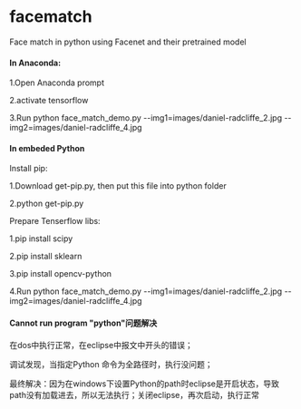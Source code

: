 # facematch
Face match in python using Facenet and their pretrained model

#### In Anaconda:

1.Open Anaconda prompt

2.activate tensorflow

3.Run python face_match_demo.py --img1=images/daniel-radcliffe_2.jpg --img2=images/daniel-radcliffe_4.jpg


#### In embeded Python

Install pip:

1.Download get-pip.py, then put this file into python folder

2.python get-pip.py

Prepare Tenserflow libs:

1.pip install scipy

2.pip install sklearn

3.pip install opencv-python

4.Run python face_match_demo.py --img1=images/daniel-radcliffe_2.jpg --img2=images/daniel-radcliffe_4.jpg


#### Cannot run program "python"问题解决

在dos中执行正常，在eclipse中报文中开头的错误；

调试发现，当指定Python 命令为全路径时，执行没问题；

最终解决：因为在windows下设置Python的path时eclipse是开启状态，导致path没有加载进去，所以无法执行；关闭eclipse，再次启动，执行正常
